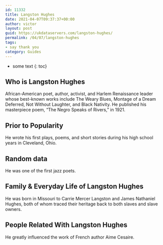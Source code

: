```yaml
---
id: 11332
title: Langston Hughes
date: 2021-04-07T09:37:37+00:00
author: victor
layout: post
guid: https://ukdataservers.com/langston-hughes/
permalink: /04/07/langston-hughes
tags:
- say thank you
category: Guides
---
```


* some text
{: toc}


## Who is Langston Hughes



African-American poet, author, activist, and Harlem Renaissance leader whose best-known works include The Weary Blues, Montage of a Dream Deferred, Not Without Laughter, and Black Nativity. He published his masterpiece poem, &#8220;The Negro Speaks of Rivers,&#8221; in 1921.

                
                
                
## Prior to Popularity



He wrote his first plays, poems, and short stories during his high school years in Cleveland, Ohio.

                
                
                
## Random data



He was one of the first jazz poets.

                
                
                
## Family & Everyday Life of Langston Hughes



He was born in Missouri to Carrie Mercer Langston and James Nathaniel Hughes, both of whom traced their heritage back to both slaves and slave owners.

                
                
                
## People Related With Langston Hughes



He greatly influenced the work of French author Aime Cesaire.

                
              
            
          
          
          